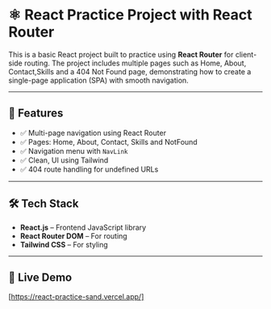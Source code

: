 # ⚛️ React Practice Project with React Router

This is a basic React project built to practice using **React Router** for client-side routing. The project includes multiple pages such as Home, About, Contact,Skills and a 404 Not Found page, demonstrating how to create a single-page application (SPA) with smooth navigation.

---

## 🚀 Features

- ✅ Multi-page navigation using React Router 
- ✅ Pages: Home, About, Contact, Skills and NotFound
- ✅ Navigation menu with `NavLink`
- ✅ Clean, UI using Tailwind
- ✅ 404 route handling for undefined URLs

---

## 🛠 Tech Stack

- **React.js** – Frontend JavaScript library
- **React Router DOM** – For routing
- **Tailwind CSS** – For styling

---

## 🚀 Live Demo

[https://react-practice-sand.vercel.app/]


